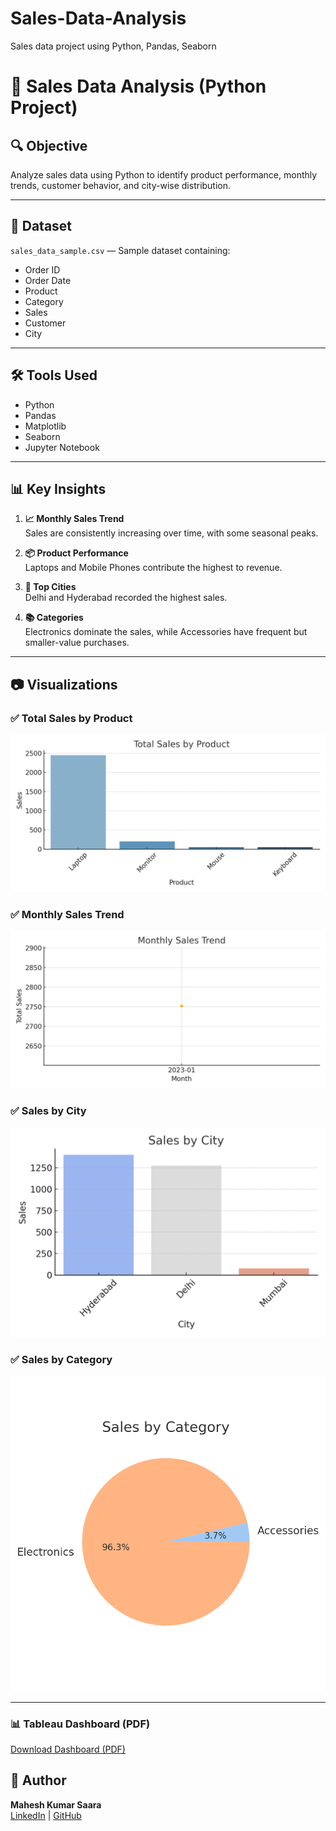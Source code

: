 # Sales-Data-Analysis
Sales data project using Python, Pandas, Seaborn
# 🛒 Sales Data Analysis (Python Project)

## 🔍 Objective
Analyze sales data using Python to identify product performance, monthly trends, customer behavior, and city-wise distribution.

---

## 📁 Dataset
`sales_data_sample.csv` — Sample dataset containing:
- Order ID
- Order Date
- Product
- Category
- Sales
- Customer
- City

---

## 🛠 Tools Used
- Python
- Pandas
- Matplotlib
- Seaborn
- Jupyter Notebook

---

## 📊 Key Insights

1. **📈 Monthly Sales Trend**  
   Sales are consistently increasing over time, with some seasonal peaks.

2. **📦 Product Performance**  
   Laptops and Mobile Phones contribute the highest to revenue.

3. **🌆 Top Cities**  
   Delhi and Hyderabad recorded the highest sales.

4. **📚 Categories**  
   Electronics dominate the sales, while Accessories have frequent but smaller-value purchases.

---

## 📷 Visualizations

### ✅ Total Sales by Product
![Sales by Product](screenshots/total_sales_by_product.png)

### ✅ Monthly Sales Trend
![Monthly Sales](screenshots/monthly_sales_trend.png)

### ✅ Sales by City
![City Sales](screenshots/sales_by_city.png)

### ✅ Sales by Category
![Category Sales](screenshots/sales_by_category.png)

---
### 📊 Tableau Dashboard (PDF)
[Download Dashboard (PDF)]((https://public.tableau.com/app/profile/mahesh.kumar.saara/viz/SalesData_17440221346480/Dashboard1))

## 📌 Author
**Mahesh Kumar Saara**  
[LinkedIn](https://www.linkedin.com/in/mahesh-kumar-saara-0b476191/) | [GitHub](https://github.com/)  
